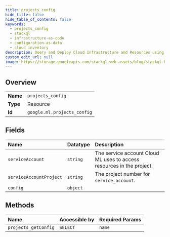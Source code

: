 ```yaml
---
title: projects_config
hide_title: false
hide_table_of_contents: false
keywords:
  - projects_config
  - stackql
  - infrastructure-as-code
  - configuration-as-data
  - cloud inventory
description: Query and Deploy Cloud Infrastructure and Resources using SQL
custom_edit_url: null
image: https://storage.googleapis.com/stackql-web-assets/blog/stackql-blog-post-featured-image.png
---
```

  
    

## Overview
<table><tbody>
<tr><td><b>Name</b></td><td><code>projects_config</code></td></tr>
<tr><td><b>Type</b></td><td>Resource</td></tr>
<tr><td><b>Id</b></td><td><code>google.ml.projects_config</code></td></tr>
</tbody></table>

## Fields
| Name | Datatype | Description |
|:-----|:---------|:------------|
| `serviceAccount` | `string` | The service account Cloud ML uses to access resources in the project. |
| `serviceAccountProject` | `string` | The project number for `service_account`. |
| `config` | `object` |  |
## Methods
| Name | Accessible by | Required Params |
|:-----|:--------------|:----------------|
| `projects_getConfig` | `SELECT` | `name` |
